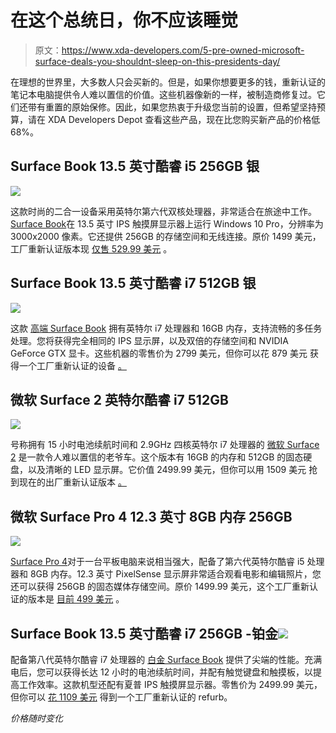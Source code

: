 # 在这个总统日，你不应该睡觉

> 原文：<https://www.xda-developers.com/5-pre-owned-microsoft-surface-deals-you-shouldnt-sleep-on-this-presidents-day/>

在理想的世界里，大多数人只会买新的。但是，如果你想要更多的钱，重新认证的笔记本电脑提供令人难以置信的价值。这些机器像新的一样，被制造商修复过。它们还带有重置的原始保修。因此，如果您热衷于升级您当前的设置，但希望坚持预算，请在 XDA Developers Depot 查看这些产品，现在比您购买新产品的价格低 68%。

## **Surface Book 13.5 英寸酷睿 i5 256GB 银**

**![](img/4ccd061a93af54193a121db7813c76cd.png)**

这款时尚的二合一设备采用英特尔第六代双核处理器，非常适合在旅途中工作。[Surface Book](https://depot.xda-developers.com/sales/microsoft-surface-book-8gb-ram-256gb-intel-core-i5-6300u-x2-2-4ghz-13-5-silver-certified-refurbished?utm_source=xda-developers.com&utm_medium=referral&utm_campaign=microsoft-surface-book-8gb-ram-256gb-intel-core-i5-6300u-x2-2-4ghz-13-5-silver-certified-refurbished&utm_term=scsf-372008&utm_content=a0x1P000004NIli&scsonar=1)在 13.5 英寸 IPS 触摸屏显示器上运行 Windows 10 Pro，分辨率为 3000x2000 像素。它还提供 256GB 的存储空间和无线连接。原价 1499 美元，工厂重新认证版本现 [仅售 529.99 美元](https://depot.xda-developers.com/sales/microsoft-surface-book-8gb-ram-256gb-intel-core-i5-6300u-x2-2-4ghz-13-5-silver-certified-refurbished?utm_source=xda-developers.com&utm_medium=referral&utm_campaign=microsoft-surface-book-8gb-ram-256gb-intel-core-i5-6300u-x2-2-4ghz-13-5-silver-certified-refurbished&utm_term=scsf-372008&utm_content=a0x1P000004NIli&scsonar=1) 。

## **Surface Book 13.5 英寸酷睿 i7 512GB 银**

**![](img/bba12198d8b52eb21fd2874e9964670e.png)**

这款 [高端 Surface Book](https://depot.xda-developers.com/sales/microsoft-surface-book-16gb-ram-512gb-intel-core-i7-6600u-x2-2-6ghz-13-5-silver-certified-refurbished?utm_source=xda-developers.com&utm_medium=referral&utm_campaign=microsoft-surface-book-16gb-ram-512gb-intel-core-i7-6600u-x2-2-6ghz-13-5-silver-certified-refurbished&utm_term=scsf-372014&utm_content=a0x1P000004NIli&scsonar=1) 拥有英特尔 i7 处理器和 16GB 内存，支持流畅的多任务处理。您将获得完全相同的 IPS 显示屏，以及双倍的存储空间和 NVIDIA GeForce GTX 显卡。这些机器的零售价为 2799 美元，但你可以花 879 美元 获得一个工厂重新认证的设备 [。](https://depot.xda-developers.com/sales/microsoft-surface-book-16gb-ram-512gb-intel-core-i7-6600u-x2-2-6ghz-13-5-silver-certified-refurbished?utm_source=xda-developers.com&utm_medium=referral&utm_campaign=microsoft-surface-book-16gb-ram-512gb-intel-core-i7-6600u-x2-2-6ghz-13-5-silver-certified-refurbished&utm_term=scsf-372014&utm_content=a0x1P000004NIli&scsonar=1)

## **微软 Surface 2 英特尔酷睿 i7 512GB**

**![](img/9e874c71c73779bed3f7f7d67e504a9a.png)**

号称拥有 15 小时电池续航时间和 2.9GHz 四核英特尔 i7 处理器的 [微软 Surface 2](https://depot.xda-developers.com/sales/microsoft-surface-2-intel-core-i7-7820hq-x4-2-9ghz-16gb-ram-512gb-platinum-certified-refurbished?utm_source=xda-developers.com&utm_medium=referral&utm_campaign=microsoft-surface-2-intel-core-i7-7820hq-x4-2-9ghz-16gb-ram-512gb-platinum-certified-refurbished&utm_term=scsf-372015&utm_content=a0x1P000004NIli&scsonar=1) 是一款令人难以置信的老爷车。这个版本有 16GB 的内存和 512GB 的固态硬盘，以及清晰的 LED 显示屏。它价值 2499.99 美元，但你可以用 1509 美元 抢到现在的出厂重新认证版本 [。](https://depot.xda-developers.com/sales/microsoft-surface-2-intel-core-i7-7820hq-x4-2-9ghz-16gb-ram-512gb-platinum-certified-refurbished?utm_source=xda-developers.com&utm_medium=referral&utm_campaign=microsoft-surface-2-intel-core-i7-7820hq-x4-2-9ghz-16gb-ram-512gb-platinum-certified-refurbished&utm_term=scsf-372015&utm_content=a0x1P000004NIli&scsonar=1)

## **微软 Surface Pro 4 12.3 英寸 8GB 内存 256GB**

**![](img/fc5f8a43c67cc9d3c747641c50192474.png)**

[Surface Pro 4](https://depot.xda-developers.com/sales/microsoft-surface-pro-4-8gb-ram-256gb-intel-core-i5-6300u-x2-2-4ghz-12-3-silver-certified-refurbished?utm_source=xda-developers.com&utm_medium=referral&utm_campaign=microsoft-surface-pro-4-8gb-ram-256gb-intel-core-i5-6300u-x2-2-4ghz-12-3-silver-certified-refurbished&utm_term=scsf-372016&utm_content=a0x1P000004NIli&scsonar=1)对于一台平板电脑来说相当强大，配备了第六代英特尔酷睿 i5 处理器和 8GB 内存。12.3 英寸 PixelSense 显示屏非常适合观看电影和编辑照片，您还可以获得 256GB 的固态媒体存储空间。原价 1499.99 美元，这个工厂重新认证的版本是 [目前 499 美元](https://depot.xda-developers.com/sales/microsoft-surface-pro-4-8gb-ram-256gb-intel-core-i5-6300u-x2-2-4ghz-12-3-silver-certified-refurbished?utm_source=xda-developers.com&utm_medium=referral&utm_campaign=microsoft-surface-pro-4-8gb-ram-256gb-intel-core-i5-6300u-x2-2-4ghz-12-3-silver-certified-refurbished&utm_term=scsf-372016&utm_content=a0x1P000004NIli&scsonar=1) 。

## **Surface Book 13.5 英寸酷睿 i7 256GB -铂金![](img/f192d8ca71686af366e926e389ec4050.png)**

配备第八代英特尔酷睿 i7 处理器的 [白金 Surface Book](https://depot.xda-developers.com/sales/surface-book-8gb-ram-256gb-intel-core-i7-8650u-x4-1-9ghz-13-5-touch-platinum?utm_source=xda-developers.com&utm_medium=referral&utm_campaign=surface-book-8gb-ram-256gb-intel-core-i7-8650u-x4-1-9ghz-13-5-touch-platinum&utm_term=scsf-372017&utm_content=a0x1P000004NIli&scsonar=1) 提供了尖端的性能。充满电后，您可以获得长达 12 小时的电池续航时间，并配有触觉键盘和触摸板，以提高工作效率。这款机型还配有夏普 IPS 触摸屏显示器。零售价为 2499.99 美元，但你可以 [花 1109 美元](https://depot.xda-developers.com/sales/surface-book-8gb-ram-256gb-intel-core-i7-8650u-x4-1-9ghz-13-5-touch-platinum?utm_source=xda-developers.com&utm_medium=referral&utm_campaign=surface-book-8gb-ram-256gb-intel-core-i7-8650u-x4-1-9ghz-13-5-touch-platinum&utm_term=scsf-372017&utm_content=a0x1P000004NIli&scsonar=1) 得到一个工厂重新认证的 refurb。

*价格随时变化*